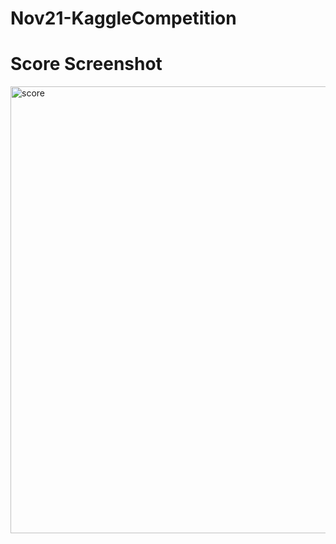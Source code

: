 # Nov21-KaggleCompetition
# Score Screenshot

<img width="715" alt="score" src="https://user-images.githubusercontent.com/91969204/144286885-f2ee009e-983a-4340-8e46-cf54831f9ef2.PNG">


